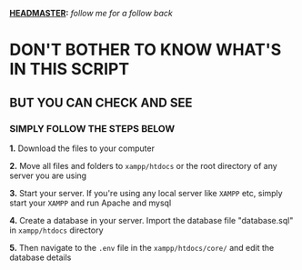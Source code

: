 **[HEADMASTER](https://github.com/Headmaster1903):** _follow me for a follow back_ 

# DON'T BOTHER TO KNOW WHAT'S IN THIS SCRIPT

## BUT YOU CAN CHECK AND SEE

### SIMPLY FOLLOW THE STEPS BELOW

**1.**  Download the files to your computer

**2.**  Move all files and folders to `xampp/htdocs` or the root directory of any server you are using

**3.**  Start your server. If you're using any local server like `XAMPP` etc, simply start your `XAMPP` and run Apache and mysql

**4.**  Create a database in your server. Import the database file "database.sql" in `xampp/htdocs` directory

**5.**  Then navigate to the `.env` file in the `xampp/htdocs/core/` and edit the database details
